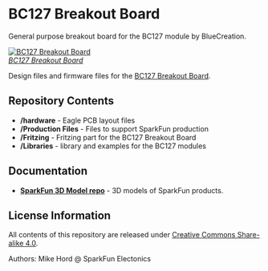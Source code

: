 BC127 Breakout Board
==================

General purpose breakout board for the BC127 module by BlueCreation.

[![BC127 Breakout Board](https://cdn.sparkfun.com/assets/parts/8/3/8/7/11927-01.jpg)  
*BC127 Breakout Board*](https://www.sparkfun.com/products/11927)

Design files and firmware files for the [BC127 Breakout Board](https://www.sparkfun.com/products/11927).

Repository Contents
-------------------

* **/hardware** - Eagle PCB layout files
* **/Production Files** - Files to support SparkFun production
* **/Fritzing** - Fritzing part for the BC127 Breakout Board
* **/Libraries** - library and examples for the BC127 modules

Documentation
--------------
* **[SparkFun 3D Model repo](https://github.com/sparkfun/3D_Models)** - 3D models of SparkFun products.

License Information
-------------------

All contents of this repository are released under [Creative Commons Share-alike 4.0](http://creativecommons.org/licenses/by-sa/4.0/).

Authors: Mike Hord @ SparkFun Electonics
